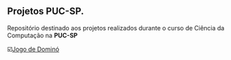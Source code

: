 ## Projetos PUC-SP. <br>
 Repositório destinado aos projetos realizados durante o curso de Ciência da Computação na **PUC-SP** <br>
 
 ☑️[Jogo de Dominó](https://github.com/victoriaferrarese/Projetos_PUC-SP/tree/main/JogodeDomino)
